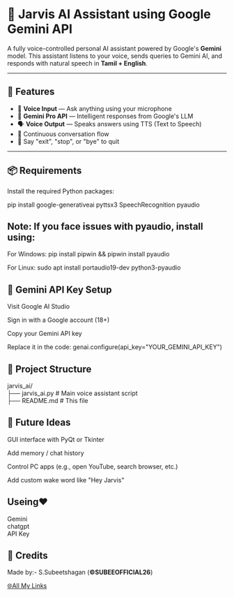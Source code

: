 # 🤖 Jarvis AI Assistant using Google Gemini API

A fully voice-controlled personal AI assistant powered by Google's **Gemini** model. This assistant listens to your voice, sends queries to Gemini AI, and responds with natural speech in **Tamil + English**.

---

## 🚀 Features

- 🎤 **Voice Input** — Ask anything using your microphone
- 🧠 **Gemini Pro API** — Intelligent responses from Google's LLM
- 🗣 **Voice Output** — Speaks answers using TTS (Text to Speech)
- 🔁 Continuous conversation flow
- 🛑 Say "exit", "stop", or "bye" to quit

---

## 📦 Requirements

Install the required Python packages:


pip install google-generativeai pyttsx3 SpeechRecognition pyaudio


## Note: If you face issues with pyaudio, install using:

For Windows: pip install pipwin && pipwin install pyaudio

For Linux: sudo apt install portaudio19-dev python3-pyaudio


## 🔑 Gemini API Key Setup
Visit Google AI Studio

Sign in with a Google account (18+)

Copy your Gemini API key

Replace it in the code:  genai.configure(api_key="YOUR_GEMINI_API_KEY")

## 📂 Project Structure
jarvis_ai/ <br>
├── jarvis_ai.py       # Main voice assistant script <br>
├── README.md          # This file


## 🎯 Future Ideas
GUI interface with PyQt or Tkinter

Add memory / chat history

Control PC apps (e.g., open YouTube, search browser, etc.)

Add custom wake word like "Hey Jarvis"

## Useing❤️ <br>
Gemini <br>
chatgpt <br>
API Key 

## 🙌 Credits
Made by:- S.Subeetshagan (**©SUBEEOFFICIAL26**) 
<!-- Linktree Link -->
<a href="https://linktr.ee/s.subeetshagan" target="_blank">🌐All My Links</a>
